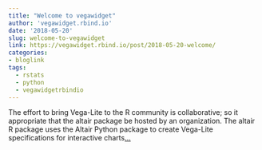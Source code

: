 ```yaml
---
title: "Welcome to vegawidget"
author: 'vegawidget.rbind.io'
date: '2018-05-20'
slug: welcome-to-vegawidget
link: https://vegawidget.rbind.io/post/2018-05-20-welcome/
categories:
- bloglink
tags:
  - rstats
  - python
  - vegawidgetrbindio
---
```


The effort to bring Vega-Lite to the R community is collaborative; so it appropriate that the altair package be hosted by an organization. The altair R package uses the Altair Python package to create Vega-Lite specifications for interactive charts[... <i class="fas fa-external-link-alt"></i>](https://vegawidget.rbind.io/post/2018-05-20-welcome/)

